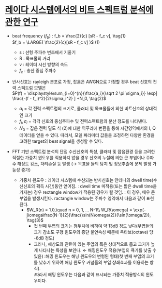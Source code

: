 
# [레이다 시스템에서의 비트 스펙트럼 분석에 관한 연구](https://www.dbpia.co.kr/pdf/pdfView.do?nodeId=NODE02251491&googleIPSandBox=false&mark=0&ipRange=false&b2cLoginYN=false&aiChatView=A&readTime=10-15&isPDFSizeAllowed=true&accessgl=Y&language=ko_KR&hasTopBanner=true)

* beat frequency ($f_b$) : f_b = \frac{2}{c} [sR - f_c v], \tag{1}    
   $f_b = \LARGE{ \frac{2}{c}[sR - f_c v] }$ (1)
   - s : 선형 주파수 변조에서 기울기  
   - R : 목표물의 거리  
   - v : 레이더 시선 방향의 속도
   - $f_c$ : 송신 중심 주파수
* 반사신호는 rayleigh 분포로 가정, 잡음은 AWGN으로 가정할 경우 beat 신호의 전력 스펙트럼 모델은  
  $P(f) = \displaystyle\sum_{i=0}^{n}{\frac{a_i}{\sqrt 2 \pi \sigma_i}} \exp[ \frac{-(f - f_i)^2}{2\sigma_i^2} ] +N_0, \tag{2}$
   - $a_i$ = 각 전력 스펙트럼의 크기로, 클러터 및 목표물들에 의한 비트신호의 상대적인 크기
   - $f_i, \sigma_i$ = 각각 신호의 중심주파수 및 전력스펙트럼의 분산 정도를 나타낸다.
   - $N_0$ = 잡음 전력 밀도
  식 (2)에 대한 역푸리에 변환을 통해 시간영역에서의 I, Q 데이터를 얻을 수 있다.
  따라서, 모델 파라미터 값들을 조정하면 다양한 환경을 고려한 target의 beat signal을 생성할 수 있다.
  
* FFT 기반 스펙트럼 분석의 단점
  수신신호의 특성, 클러터 및 잡음환경 등을 고려한 적절한 가중치 윈도우를 적용하지 않을 경우 신호의 누설에 의한 큰 부엽이나 주파수 해상도 감소, 처리손실 등 발생
  (→ 목표물 들의 탐지 및 정보추출에 문제 발생 가능성 증가)  
  - 가중치 윈도우
    : 레이더 시스템에 수신되는 반사신호는 안테나의 dwell time(수신신호의 획득 시간)동안 얻어짐.
    : dwell time 미적용(또는 짧은 dwell time을 가지는) 경우 rectangle window가 적용된 경우가 될 것임.
    : 이 경우, 매우 큰 부엽을 발생시킨다. ractangle window는 주파수 영역애서 다음과 같이 표현된다.  
    - $W_R(n) = 1.0,\quad n = 0, 1, ... N-1\\ W_R(\omega) = \exp(-j\omega\frac{N-1}{2})\frac{\sin(N\omega/2)}{\sin(\omega/2)}, \tag{3}$  
      + 첫 번째 부엽의 크기는 첨두치에 비하여 약 13dB 정도 낮다(부엽들의 크기 감소도 구형 윈도우의 종단 불연속성 때문에 옥타브(octave) 당 -6dB 정도)  
      + 그러나, 해상도와 관련이 있는 주엽의 폭은 상대적으로 좁고 크기가 높게 나타나는 특성을 보인다. ← 해밍윈도우 적용(부엽의 큭기를 낮출 수 있음) 
        :해밍 윈도우는 해닝 윈도우의 변형된 형태(첫 번째 부엽의 크기를 낮추기 위하여 해닝 윈도우 커널들의 부엽 상쇄효과를 이용하는 방식).  
        :따라서 해밍 윈도우는 다음과 같이 표시되는 가중치 적용방식의 윈도우이다.

